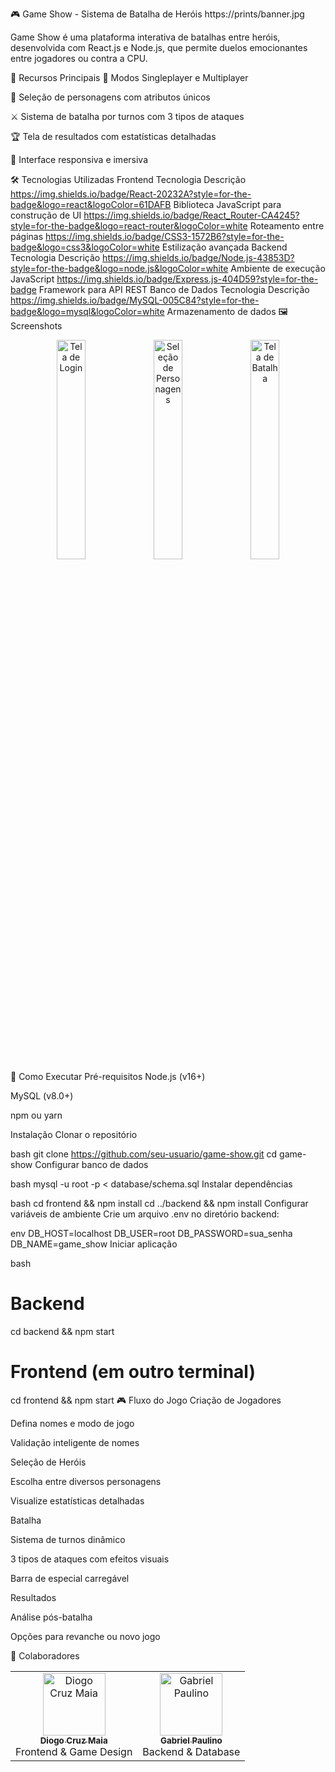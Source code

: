 🎮 Game Show - Sistema de Batalha de Heróis
https://prints/banner.jpg

Game Show é uma plataforma interativa de batalhas entre heróis, desenvolvida com React.js e Node.js, que permite duelos emocionantes entre jogadores ou contra a CPU.

🌟 Recursos Principais
👥 Modos Singleplayer e Multiplayer

🦸 Seleção de personagens com atributos únicos

⚔️ Sistema de batalha por turnos com 3 tipos de ataques

🏆 Tela de resultados com estatísticas detalhadas

🎨 Interface responsiva e imersiva

🛠 Tecnologias Utilizadas
Frontend
Tecnologia	Descrição
https://img.shields.io/badge/React-20232A?style=for-the-badge&logo=react&logoColor=61DAFB	Biblioteca JavaScript para construção de UI
https://img.shields.io/badge/React_Router-CA4245?style=for-the-badge&logo=react-router&logoColor=white	Roteamento entre páginas
https://img.shields.io/badge/CSS3-1572B6?style=for-the-badge&logo=css3&logoColor=white	Estilização avançada
Backend
Tecnologia	Descrição
https://img.shields.io/badge/Node.js-43853D?style=for-the-badge&logo=node.js&logoColor=white	Ambiente de execução JavaScript
https://img.shields.io/badge/Express.js-404D59?style=for-the-badge	Framework para API REST
Banco de Dados
Tecnologia	Descrição
https://img.shields.io/badge/MySQL-005C84?style=for-the-badge&logo=mysql&logoColor=white	Armazenamento de dados
🖼 Screenshots
<div align="center"> <img src="prints/login.jpg" width="30%" alt="Tela de Login"> <img src="prints/selecao.jpg" width="30%" alt="Seleção de Personagens"> <img src="prints/batalha.jpg" width="30%" alt="Tela de Batalha"> </div>
🚀 Como Executar
Pré-requisitos
Node.js (v16+)

MySQL (v8.0+)

npm ou yarn

Instalação
Clonar o repositório

bash
git clone https://github.com/seu-usuario/game-show.git
cd game-show
Configurar banco de dados

bash
mysql -u root -p < database/schema.sql
Instalar dependências

bash
cd frontend && npm install
cd ../backend && npm install
Configurar variáveis de ambiente
Crie um arquivo .env no diretório backend:

env
DB_HOST=localhost
DB_USER=root
DB_PASSWORD=sua_senha
DB_NAME=game_show
Iniciar aplicação

bash
# Backend
cd backend && npm start

# Frontend (em outro terminal)
cd frontend && npm start
🎮 Fluxo do Jogo
Criação de Jogadores

Defina nomes e modo de jogo

Validação inteligente de nomes

Seleção de Heróis

Escolha entre diversos personagens

Visualize estatísticas detalhadas

Batalha

Sistema de turnos dinâmico

3 tipos de ataques com efeitos visuais

Barra de especial carregável

Resultados

Análise pós-batalha

Opções para revanche ou novo jogo

👥 Colaboradores
<table> <tr> <td align="center"> <a href="https://github.com/DioCrM22"> <img src="https://avatars.githubusercontent.com/u/SEU_USER_ID?v=4" width="100px;" alt="Diogo Cruz Maia"/> <br /> <sub><b>Diogo Cruz Maia</b></sub> </a> <br /> <span>Frontend & Game Design</span> </td> <td align="center"> <a href="https://github.com/SEU_COLABORADOR"> <img src="https://avatars.githubusercontent.com/u/USER_ID_COLABORADOR?v=4" width="100px;" alt="Gabriel Paulino"/> <br /> <sub><b>Gabriel Paulino</b></sub> </a> <br /> <span>Backend & Database</span> </td> </tr> </table>